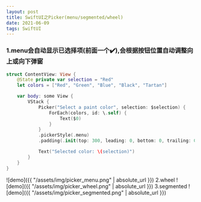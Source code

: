 ```yaml
---
layout: post
title: SwiftUI之Picker(menu/segmented/wheel)
date: 2021-06-09
tags: SwiftUI
---
```


### 1.menu会自动显示已选择项(前面一个✔️),会根据按钮位置自动调整向上或向下弹窗
```swift
struct ContentView: View {
    @State private var selection = "Red"
    let colors = ["Red", "Green", "Blue", "Black", "Tartan"]

    var body: some View {
        VStack {
            Picker("Select a paint color", selection: $selection) {
                ForEach(colors, id: \.self) {
                    Text($0)
                }
            }
            .pickerStyle(.menu)
            .padding(.init(top: 300, leading: 0, bottom: 0, trailing: 0))

            Text("Selected color: \(selection)")
        }
    }
}
```
![demo]({{ "/assets/img/picker_menu.png" | absolute_url }})
2.wheel
![demo]({{ "/assets/img/picker_wheel.png" | absolute_url }})
3.segmented
![demo]({{ "/assets/img/picker_segmented.png" | absolute_url }})
